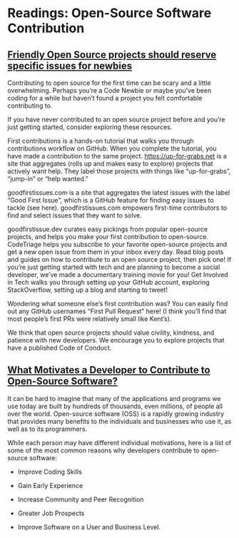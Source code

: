 # Readings: Open-Source Software Contribution

<!-- ### Author -->

## [Friendly Open Source projects should reserve specific issues for newbies](https://www.firsttimersonly.com/)

Contributing to open source for the first time can be scary and a little overwhelming. Perhaps you’re a Code Newbie or maybe you’ve been coding for a while but haven’t found a project you felt comfortable contributing to.

If you have never contributed to an open source project before and you’re just getting started, consider exploring these resources.

First contributions is a hands-on tutorial that walks you through contributions workflow on GitHub. When you complete the tutorial, you have made a contribution to the same project.
https://up-for-grabs.net is a site that aggregates (rolls up and makes easy to explore) projects that actively want help. They label those projects with things like “up-for-grabs”, “jump-in” or “help wanted.”

goodfirstissues.com is a site that aggregates the latest issues with the label “Good First Issue”, which is a GitHub feature for finding easy issues to tackle (see here). goodfirstissues.com empowers first-time contributors to find and select issues that they want to solve.

goodfirstissue.dev curates easy pickings from popular open-source projects, and helps you make your first contribution to open-source.
CodeTriage helps you subscribe to your favorite open-source projects and get a new open issue from them in your inbox every day.
Read blog posts and guides on how to contribute to an open source project, then pick one!
If you’re just getting started with tech and are planning to become a social developer, we’ve made a documentary training movie for you! Get Involved in Tech walks you through setting up your GitHub account, exploring StackOverflow, setting up a blog and starting to tweet!

Wondering what someone else’s first contribution was? You can easily find out any GitHub usernames “First Pull Request” here! (I think you’ll find that most people’s first PRs were relatively small like Kent’s).

We think that open source projects should value civility, kindness, and patience with new developers. We encourage you to explore projects that have a published Code of Conduct.

## [What Motivates a Developer to Contribute to Open-Source Software?](https://clearcode.cc/blog/why-developers-contribute-open-source-software/)

It can be hard to imagine that many of the applications and programs we use today are built by hundreds of thousands, even millions, of people all over the world. Open-source software (OSS) is a rapidly growing industry that provides many benefits to the individuals and businesses who use it, as well as to its programmers.

While each person may have different individual motivations, here is a list of some of the most common reasons why developers contribute to open-source software:

- Improve Coding Skills

- Gain Early Experience

- Increase Community and Peer Recognition

- Greater Job Prospects

- Improve Software on a User and Business Level.






